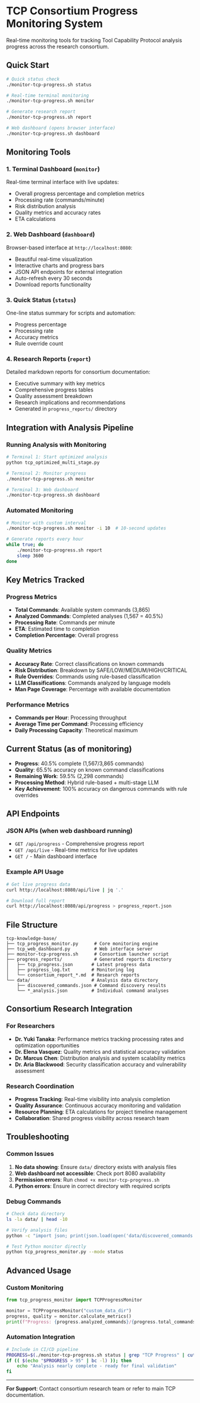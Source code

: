 # TCP Consortium Progress Monitoring System

Real-time monitoring tools for tracking Tool Capability Protocol analysis progress across the research consortium.

## Quick Start

```bash
# Quick status check
./monitor-tcp-progress.sh status

# Real-time terminal monitoring
./monitor-tcp-progress.sh monitor

# Generate research report
./monitor-tcp-progress.sh report

# Web dashboard (opens browser interface)
./monitor-tcp-progress.sh dashboard
```

## Monitoring Tools

### 1. Terminal Dashboard (`monitor`)
Real-time terminal interface with live updates:
- Overall progress percentage and completion metrics
- Processing rate (commands/minute)
- Risk distribution analysis
- Quality metrics and accuracy rates
- ETA calculations

### 2. Web Dashboard (`dashboard`)
Browser-based interface at `http://localhost:8080`:
- Beautiful real-time visualization
- Interactive charts and progress bars
- JSON API endpoints for external integration
- Auto-refresh every 30 seconds
- Download reports functionality

### 3. Quick Status (`status`)
One-line status summary for scripts and automation:
- Progress percentage
- Processing rate
- Accuracy metrics
- Rule override count

### 4. Research Reports (`report`)
Detailed markdown reports for consortium documentation:
- Executive summary with key metrics
- Comprehensive progress tables
- Quality assessment breakdown
- Research implications and recommendations
- Generated in `progress_reports/` directory

## Integration with Analysis Pipeline

### Running Analysis with Monitoring

```bash
# Terminal 1: Start optimized analysis
python tcp_optimized_multi_stage.py

# Terminal 2: Monitor progress
./monitor-tcp-progress.sh monitor

# Terminal 3: Web dashboard
./monitor-tcp-progress.sh dashboard
```

### Automated Monitoring

```bash
# Monitor with custom interval
./monitor-tcp-progress.sh monitor -i 10  # 10-second updates

# Generate reports every hour
while true; do
    ./monitor-tcp-progress.sh report
    sleep 3600
done
```

## Key Metrics Tracked

### Progress Metrics
- **Total Commands**: Available system commands (3,865)
- **Analyzed Commands**: Completed analyses (1,567 = 40.5%)
- **Processing Rate**: Commands per minute
- **ETA**: Estimated time to completion
- **Completion Percentage**: Overall progress

### Quality Metrics
- **Accuracy Rate**: Correct classifications on known commands
- **Risk Distribution**: Breakdown by SAFE/LOW/MEDIUM/HIGH/CRITICAL
- **Rule Overrides**: Commands using rule-based classification
- **LLM Classifications**: Commands analyzed by language models
- **Man Page Coverage**: Percentage with available documentation

### Performance Metrics
- **Commands per Hour**: Processing throughput
- **Average Time per Command**: Processing efficiency
- **Daily Processing Capacity**: Theoretical maximum

## Current Status (as of monitoring)

- **Progress**: 40.5% complete (1,567/3,865 commands)
- **Quality**: 65.5% accuracy on known command classifications
- **Remaining Work**: 59.5% (2,298 commands)
- **Processing Method**: Hybrid rule-based + multi-stage LLM
- **Key Achievement**: 100% accuracy on dangerous commands with rule overrides

## API Endpoints

### JSON APIs (when web dashboard running)
- `GET /api/progress` - Comprehensive progress report
- `GET /api/live` - Real-time metrics for live updates
- `GET /` - Main dashboard interface

### Example API Usage
```bash
# Get live progress data
curl http://localhost:8080/api/live | jq '.'

# Download full report
curl http://localhost:8080/api/progress > progress_report.json
```

## File Structure

```
tcp-knowledge-base/
├── tcp_progress_monitor.py      # Core monitoring engine
├── tcp_web_dashboard.py         # Web interface server
├── monitor-tcp-progress.sh      # Consortium launcher script
├── progress_reports/            # Generated reports directory
│   ├── tcp_progress.json       # Latest progress data
│   ├── progress_log.txt        # Monitoring log
│   └── consortium_report_*.md  # Research reports
└── data/                       # Analysis data directory
    ├── discovered_commands.json # Command discovery results
    └── *_analysis.json         # Individual command analyses
```

## Consortium Research Integration

### For Researchers
- **Dr. Yuki Tanaka**: Performance metrics tracking processing rates and optimization opportunities
- **Dr. Elena Vasquez**: Quality metrics and statistical accuracy validation
- **Dr. Marcus Chen**: Distribution analysis and system scalability metrics
- **Dr. Aria Blackwood**: Security classification accuracy and vulnerability assessment

### Research Coordination
- **Progress Tracking**: Real-time visibility into analysis completion
- **Quality Assurance**: Continuous accuracy monitoring and validation
- **Resource Planning**: ETA calculations for project timeline management
- **Collaboration**: Shared progress visibility across research team

## Troubleshooting

### Common Issues

1. **No data showing**: Ensure `data/` directory exists with analysis files
2. **Web dashboard not accessible**: Check port 8080 availability
3. **Permission errors**: Run `chmod +x monitor-tcp-progress.sh`
4. **Python errors**: Ensure in correct directory with required scripts

### Debug Commands
```bash
# Check data directory
ls -la data/ | head -10

# Verify analysis files
python -c "import json; print(json.load(open('data/discovered_commands.json'))['commands'][:5])"

# Test Python monitor directly
python tcp_progress_monitor.py --mode status
```

## Advanced Usage

### Custom Monitoring
```python
from tcp_progress_monitor import TCPProgressMonitor

monitor = TCPProgressMonitor("custom_data_dir")
progress, quality = monitor.calculate_metrics()
print(f"Progress: {progress.analyzed_commands}/{progress.total_commands}")
```

### Automation Integration
```bash
# Include in CI/CD pipeline
PROGRESS=$(./monitor-tcp-progress.sh status | grep "TCP Progress" | cut -d'(' -f2 | cut -d'%' -f1)
if (( $(echo "$PROGRESS > 95" | bc -l) )); then
    echo "Analysis nearly complete - ready for final validation"
fi
```

---

**For Support**: Contact consortium research team or refer to main TCP documentation.